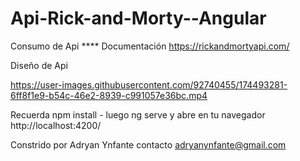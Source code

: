 # Api-Rick-and-Morty--Angular


Consumo de Api ****
Documentación https://rickandmortyapi.com/

Diseño de Api



https://user-images.githubusercontent.com/92740455/174493281-6ff8f1e9-b54c-46e2-8939-c991057e36bc.mp4





Recuerda 
npm install - luego ng serve y abre en tu navegador http://localhost:4200/

Constrido por Adryan Ynfante contacto adryanynfante@gmail.com

